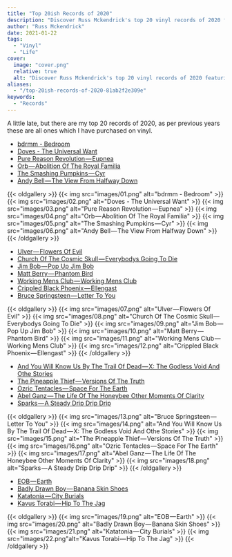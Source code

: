 ```yaml
---
title: "Top 20ish Records of 2020"
description: "Discover Russ Mckendrick's top 20 vinyl records of 2020 featuring a diverse selection of music genres."
author: "Russ Mckendrick"
date: 2021-01-22
tags:
  - "Vinyl"
  - "Life"
cover:
  image: "cover.png"
  relative: true
  alt: "Discover Russ Mckendrick's top 20 vinyl records of 2020 featuring a diverse selection of music genres."
aliases:
  - "/top-20ish-records-of-2020-81ab2f2e309e"
keywords:
  - "Records"
---
```


A little late, but there are my top 20 records of 2020, as per previous years these are all ones which I have purchased on vinyl.

- [bdrmm - Bedroom](https://open.spotify.com/album/3Pu648nWwshjvkl96rKxPS)
- [Doves - The Universal Want](https://open.spotify.com/album/0vaOcBL05Ed6bECTM9wTaA)
- [Pure Reason Revolution — Eupnea](https://open.spotify.com/album/1Hzmunb2uRfgrf0lZowr9j)
- [Orb — Abolition Of The Royal Familia](https://open.spotify.com/album/1euwyciwux1oVmj4r1Rf3X?si=8x8oo2V0T1K4IF52pyearw)
- [The Smashing Pumpkins — Cyr](https://open.spotify.com/album/6jyVmM4JOjBSzJqSa4fRaI?si=VlSjZK-QTSGxWRFCihmb2w)
- [Andy Bell — The View From Halfway Down](https://open.spotify.com/album/2Xt22gwrtjMKQQAayKbw4R?si=w3YGtrvVRwugvQaHbhIXQg)

{{< oldgallery >}}
   {{< img src="images/01.png" alt="bdrmm - Bedroom" >}}
   {{< img src="images/02.png" alt="Doves - The Universal Want" >}}
   {{< img src="images/03.png" alt="Pure Reason Revolution — Eupnea" >}}
   {{< img src="images/04.png" alt="Orb — Abolition Of The Royal Familia" >}}
   {{< img src="images/05.png" alt="The Smashing Pumpkins — Cyr" >}}
   {{< img src="images/06.png" alt="Andy Bell — The View From Halfway Down" >}}
{{< /oldgallery >}}

- [Ulver — Flowers Of Evil](https://open.spotify.com/album/0VYuTYQPftcTUmq2ehYlzV?si=1CutjzhXTjaVtvYb9StWmw)
- [Church Of The Cosmic Skull — Everybodys Going To Die](https://open.spotify.com/album/7zmXVi04UQH3Ku0slUVeBO?si=voAB0F3uRbuXQyf_b05x0A)
- [Jim Bob — Pop Up Jim Bob](https://open.spotify.com/album/01Fq0Jk1uACkBRxmeCLGYD?si=0hpu5YsARt2LR_xs27wUAw)
- [Matt Berry — Phantom Bird](https://open.spotify.com/album/1LZIZ0kLVAv4DZT2Nq00pI?si=QAIYyoEfQoWt8R33qpxR9w)
- [Working Mens Club — Working Mens Club](https://open.spotify.com/album/4Uzll2pB5SnmC0rulgDHyB?si=9CN44Zu0SIaPMG4kRvAiCw)
- [Crippled Black Phoenix — Ellengast](https://open.spotify.com/album/1cJS5A69PL7RmfkrVn106W?si=3c-XaFc4S1-LFKevmuzfqQ)
- [Bruce Springsteen — Letter To You](https://open.spotify.com/album/5devPxQnSKVF2Ed0CVwQZh?si=VimFvi-nRJGknrBZY0ykwQ)

{{< oldgallery >}}
   {{< img src="images/07.png" alt="Ulver — Flowers Of Evil" >}}
   {{< img src="images/08.png" alt="Church Of The Cosmic Skull — Everybodys Going To Die" >}}
   {{< img src="images/09.png" alt="Jim Bob — Pop Up Jim Bob" >}}
   {{< img src="images/10.png" alt="Matt Berry — Phantom Bird" >}}
   {{< img src="images/11.png" alt="Working Mens Club — Working Mens Club" >}}
   {{< img src="images/12.png" alt="Crippled Black Phoenix — Ellengast" >}} 
{{< /oldgallery >}}

- [And You Will Know Us By The Trail Of Dead — X: The Godless Void And Othe Stories](https://open.spotify.com/album/7bLutxO7uah4zdadduPlsb?si=0WHZad1CSSSheHF9kxGgWA)
- [The Pineapple Thief — Versions Of The Truth](https://open.spotify.com/album/44EwGPQOdVZu8dWJSgLGSm?si=Plpww7V5Qv-SRIxowX2yhQ)
- [Ozric Tentacles — Space For The Earth](https://open.spotify.com/album/2Jtm2jkinaMRN8HIMWMj7D?si=gaWehlgbSVWSC0GRugfBVQ)
- [Abel Ganz — The Life Of The Honeybee Other Moments Of Clarity](https://open.spotify.com/album/7HF9lrQwQSSC8lAboou73W?si=_ww3jWx_RSWMmpfHAvPT0A)
- [Sparks — A Steady Drip Drip Drip](https://open.spotify.com/album/43DZQacT84CN8EYfKcmeSL?si=UttuUWGeRPylGUVNW6jV8A)

{{< oldgallery >}}
   {{< img src="images/13.png" alt="Bruce Springsteen — Letter To You" >}}
   {{< img src="images/14.png" alt="And You Will Know Us By The Trail Of Dead — X: The Godless Void And Othe Stories" >}}
   {{< img src="images/15.png" alt="The Pineapple Thief — Versions Of The Truth" >}}
   {{< img src="images/16.png" alt="Ozric Tentacles — Space For The Earth" >}}
   {{< img src="images/17.png" alt="Abel Ganz — The Life Of The Honeybee Other Moments Of Clarity" >}}
   {{< img src="images/18.png" alt="Sparks — A Steady Drip Drip Drip" >}}
{{< /oldgallery >}}


- [EOB — Earth](https://open.spotify.com/album/01oZaEB5otlVEliljooL82?si=_-XXiP23S3i2rWog5aWkcQ)
- [Badly Drawn Boy — Banana Skin Shoes](https://open.spotify.com/album/1cAXo6rl91xweqLM9M54KP?si=owtXtyPMRJurzT5ywlz-NQ)
- [Katatonia — City Burials](https://open.spotify.com/album/1DX36PVNNEo2o9RAZN6OYJ?si=KYn4IyXyQeuIaXZ9qB8d9Q)
- [Kavus Torabi — Hip To The Jag](https://open.spotify.com/album/0rnxP99MwQY1rr6Y4phq1Y?si=5S6GlsGQTfqaQvJblb_IPg)

{{< oldgallery >}}
    {{< img src="images/19.png" alt="EOB — Earth" >}}
    {{< img src="images/20.png" alt="Badly Drawn Boy — Banana Skin Shoes" >}}
    {{< img src="images/21.png" alt="Katatonia — City Burials" >}}
    {{< img src="images/22.png"alt="Kavus Torabi — Hip To The Jag"  >}}
{{< /oldgallery >}}